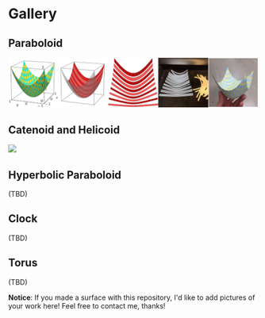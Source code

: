 # Gallery

## Paraboloid
![](img/overview.png)


## Catenoid and Helicoid
![](img/CatenoidHelicoid.gif)

## Hyperbolic Paraboloid
(TBD)

## Clock
(TBD)

## Torus
(TBD)

**Notice**: If you made a surface with this repository, I'd like to add pictures of your work here!
Feel free to contact me, thanks!
